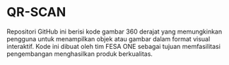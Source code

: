 # QR-SCAN
Repositori GitHub ini berisi kode gambar 360 derajat yang memungkinkan pengguna untuk menampilkan objek atau gambar dalam format visual interaktif. Kode ini dibuat oleh tim FESA ONE sebagai tujuan memfasilitasi pengembangan menghasilkan produk berkualitas.
